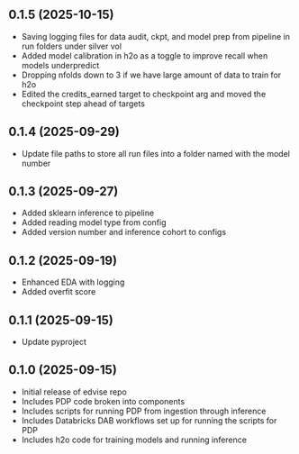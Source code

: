 ## 0.1.5 (2025-10-15)

- Saving logging files for data audit, ckpt, and model prep from pipeline in run folders under silver vol
- Added model calibration in h2o as a toggle to improve recall when models underpredict
- Dropping nfolds down to 3 if we have large amount of data to train for h2o
- Edited the credits_earned target to checkpoint arg and moved the checkpoint step ahead of targets

## 0.1.4 (2025-09-29)

- Update file paths to store all run files into a folder named with the model number

## 0.1.3 (2025-09-27)

- Added sklearn inference to pipeline
- Added reading model type from config
- Added version number and inference cohort to configs

## 0.1.2 (2025-09-19)

- Enhanced EDA with logging 
- Added overfit score

## 0.1.1 (2025-09-15)

- Update pyproject

## 0.1.0 (2025-09-15)

- Initial release of edvise repo 
- Includes PDP code broken into components
- Includes scripts for running PDP from ingestion through inference 
- Includes Databricks DAB workflows set up for running the scripts for PDP
- Includes h2o code for training models and running inference 
